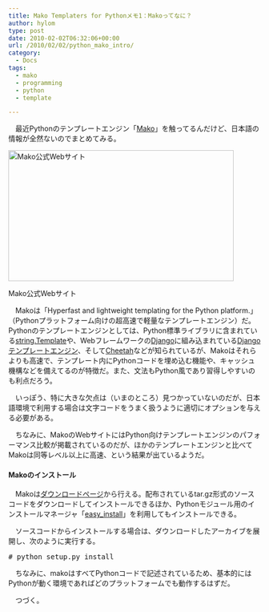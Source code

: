 ```yaml
---
title: Mako Templaters for Pythonメモ1：Makoってなに？
author: hylom
type: post
date: 2010-02-02T06:32:06+00:00
url: /2010/02/02/python_mako_intro/
category:
  - Docs
tags:
  - mako
  - programming
  - python
  - template

---
```

　最近Pythonのテンプレートエンジン「[Mako][1]」を触ってるんだけど、日本語の情報が全然ないのでまとめてみる。

<div style="width: 460px" class="wp-caption aligncenter">
  <a href="http://www.makotemplates.org/"><img alt="Mako公式Webサイト" src="http://hylom.net/img/blog/100202/mako_web.png" title="Mako公式Webサイト" width="450" height="261" /></a>
  
  <p class="wp-caption-text">
    Mako公式Webサイト
  </p>
</div>

<!--more-->

　Makoは「Hyperfast and lightweight templating for the Python platform.」（Pythonプラットフォーム向けの超高速で軽量なテンプレートエンジン）だ。Pythonのテンプレートエンジンとしては、Python標準ライブラリに含まれている[string.Template][2]や、Webフレームワークの[Django][3]に組み込まれている[Djangoテンプレートエンジン][4]、そして[Cheetah][5]などが知られているが、Makoはそれらよりも高速で、テンプレート内にPythonコードを埋め込む機能や、キャッシュ機構などを備えてるのが特徴だ。また、文法もPython風であり習得しやすいのも利点だろう。

　いっぽう、特に大きな欠点は（いまのところ）見つかっていないのだが、日本語環境で利用する場合は文字コードをうまく扱うように適切にオプションを与える必要がある。

　ちなみに、MakoのWebサイトにはPython向けテンプレートエンジンのパフォーマンス比較が掲載されているのだが、ほかのテンプレートエンジンと比べてMakoは同等レベル以上に高速、という結果が出ているようだ。

#### Makoのインストール

　Makoは[ダウンロードページ][6]から行える。配布されているtar.gz形式のソースコードをダウンロードしてインストールできるほか、Pythonモジュール用のインストールマネージャ「[easy_install][7]」を利用してもインストールできる。

　ソースコードからインストールする場合は、ダウンロードしたアーカイブを展開し、次のように実行する。

<pre># python setup.py install
</pre>

　ちなみに、makoはすべてPythonコードで記述されているため、基本的にはPythonが動く環境であればどのプラットフォームでも動作するはずだ。

　つづく。

 [1]: http://www.makotemplates.org/
 [2]: http://docs.python.org/library/string.html#template-strings
 [3]: http://www.djangoproject.com/
 [4]: http://djangoproject.jp/doc/ja/1.0/ref/templates/api.html
 [5]: http://www.cheetahtemplate.org/
 [6]: http://www.makotemplates.org/download.html
 [7]: http://peak.telecommunity.com/DevCenter/EasyInstall
